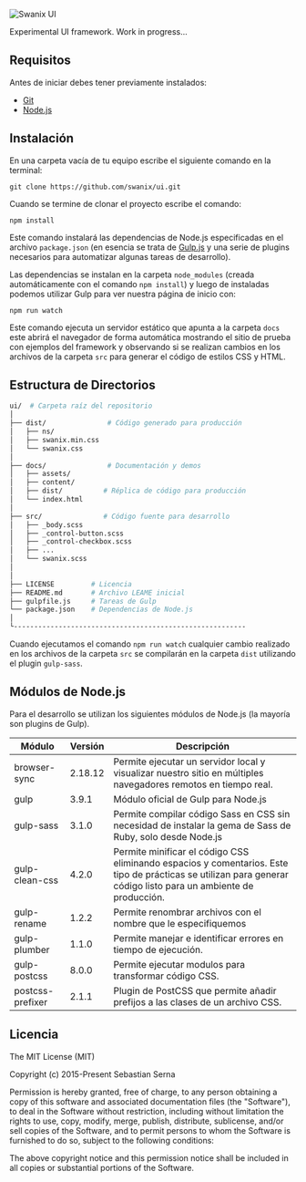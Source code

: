 ![Swanix UI](https://swanix.org/assets/images/apple-touch-icon.png "Swanix - User Interface")

Experimental UI framework. Work in progress...

## Requisitos

Antes de iniciar debes tener previamente instalados:

- [Git](https://git-scm.com/)
- [Node.js](https://nodejs.org/)

## Instalación

En una carpeta vacía de tu equipo escribe el siguiente comando en la terminal:

```
git clone https://github.com/swanix/ui.git
```

Cuando se termine de clonar el proyecto escribe el comando:

```
npm install
```
Este comando instalará las dependencias de Node.js especificadas en el archivo `package.json` (en esencia se trata de [Gulp.js](http://gulpjs.com/) y una serie de plugins necesarios para automatizar algunas tareas de desarrollo).

Las dependencias se instalan en la carpeta `node_modules` (creada automáticamente con el comando `npm install`) y luego de instaladas podemos utilizar Gulp para ver nuestra página de inicio con:

```
npm run watch
```
Este comando ejecuta un servidor estático que apunta a la carpeta `docs` este abrirá el navegador de forma automática mostrando el sitio de prueba con ejemplos del framework y observando si se realizan cambios en los archivos de la carpeta `src` para generar el código de estilos CSS y HTML.

## Estructura de Directorios

```sh
ui/  # Carpeta raíz del repositorio
│
├── dist/               # Código generado para producción         
│   ├── ns/  
│   ├── swanix.min.css    
│   └── swanix.css
│
├── docs/               # Documentación y demos     
│   ├── assets/
│   ├── content/
│   ├── dist/          # Réplica de código para producción
│   └── index.html
│       
├── src/               # Código fuente para desarrollo      
│   ├── _body.scss 
│   ├── _control-button.scss   
│   ├── _control-checkbox.scss  
│   ├── ... 
│   └── swanix.scss
│ 
│       
├── LICENSE         # Licencia
├── README.md       # Archivo LEAME inicial
├── gulpfile.js     # Tareas de Gulp
└── package.json    # Dependencias de Node.js
│
└---------------------------------------------------------
```

Cuando ejecutamos el comando `npm run watch` cualquier cambio realizado en los archivos de la carpeta `src` se compilarán en la carpeta `dist` utilizando el plugin `gulp-sass`.


## Módulos de Node.js

Para el desarrollo se utilizan los siguientes módulos de Node.js (la mayoría son plugins de Gulp).

|Módulo|Versión|Descripción|
|--- |--- |--- |
|browser-sync|2.18.12|Permite ejecutar un servidor local y visualizar nuestro sitio en múltiples navegadores remotos en tiempo real.|
|gulp|3.9.1|Módulo oficial de Gulp para Node.js|
|gulp-sass|3.1.0|Permite compilar código Sass en CSS sin necesidad de instalar la gema de Sass de Ruby, solo desde Node.js|
|gulp-clean-css|4.2.0|Permite minificar el código CSS eliminando espacios y comentarios. Este tipo de prácticas se utilizan para generar código listo para un ambiente de producción.|
|gulp-rename|1.2.2|Permite renombrar archivos con el nombre que le especifiquemos|
|gulp-plumber|1.1.0|Permite manejar e identificar errores en tiempo de ejecución.|
|gulp-postcss|8.0.0|Permite ejecutar modulos para transformar código CSS.|
|postcss-prefixer|2.1.1| Plugin de PostCSS que permite añadir prefijos a las clases de un archivo CSS.|

## Licencia

The MIT License (MIT)

Copyright (c) 2015-Present Sebastian Serna

Permission is hereby granted, free of charge, to any person obtaining a copy
of this software and associated documentation files (the "Software"), to deal
in the Software without restriction, including without limitation the rights
to use, copy, modify, merge, publish, distribute, sublicense, and/or sell
copies of the Software, and to permit persons to whom the Software is
furnished to do so, subject to the following conditions:

The above copyright notice and this permission notice shall be included in all
copies or substantial portions of the Software.